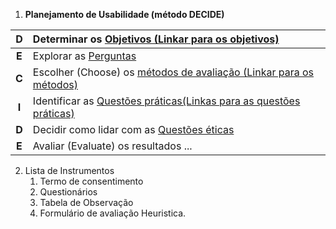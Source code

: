 1) **Planejamento de Usabilidade (método DECIDE)**

| D | Determinar os [Objetivos (Linkar para os objetivos)](https://github.com/)   |
| :---: | :---- |
| **E** | Explorar as [Perguntas](https://github.com/mdarce765/ProjetoIHC/blob/main/Arquivos/Documentos/7_coleta_dados.md) |
| **C** | Escolher (Choose) os [métodos de avaliação (Linkar para os métodos)](https://github.com/) 
| **I** | Identificar as [Questões práticas(Linkas para as questões práticas)](https://github.com/) |
| **D** | Decidir como lidar com as [Questões éticas](https://github.com/mdarce765/ProjetoIHC/blob/main/Arquivos/Documentos/7_coleta_dados.md) |
| **E** | Avaliar (Evaluate) os resultados ... |

2) Lista de Instrumentos  
   1) Termo de consentimento  
   2) Questionários  
   3) Tabela de Observação  
   4) Formulário de avaliação Heuristica.



